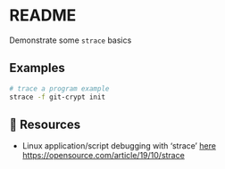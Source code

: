 # README

Demonstrate some `strace` basics  

## Examples

```sh
# trace a program example
strace -f git-crypt init
```

## 👀 Resources

* Linux application/script debugging with ‘strace’ [here](https://ma.ttias.be/linux-application-script-debugging-with-strace/)  
https://opensource.com/article/19/10/strace